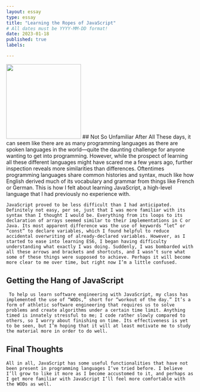 ```yaml
---
layout: essay
type: essay
title: "Learning the Ropes of JavaScript"
# All dates must be YYYY-MM-DD format!
date: 2023-01-18
published: true
labels:

---
```

<img width="200px" src="https://www.programming-hero.com/img/web.svg">
## Not So Unfamiliar After All
These days, it can seem like there are as many programming languages as there are spoken languages in the world—quite the daunting challenge for anyone wanting to get into programming. However, while the prospect of learning all these different languages might have scared me a few years ago, further inspection reveals more similarities than differences. Oftentimes programming languages share common histories and syntax, much like how English derived much of its vocabulary and grammar from things like French or German. This is how I felt about learning JavaScript, a high-level language that I had previously no experience with.

	JavaScript proved to be less difficult than I had anticipated. Definitely not easy, per se, just that I was more familiar with its syntax than I thought I would be. Everything from its loops to its declaration of arrays seemed similar to their implementations in C or Java. Its most apparent difference was the use of keywords “let” or “const” to declare variables, which I found helpful to reduce accidental overwriting of already-declared variables. However, as I started to ease into learning ES6, I began having difficulty understanding what exactly I was doing. Suddenly, I was bombarded with all these arrows and brackets and shortcuts, and I wasn’t sure what some of these things were supposed to achieve. Perhaps it will become more clear to me over time, but right now I’m a little confused. 

## Getting the Hang of JavaScript
	 To help us learn software engineering with JavaScript, my class has implemented the use of “WODs,” short for “workout of the day.” It’s a form of athletic software engineering that requires us to solve problems and create algorithms under a certain time limit. Anything timed is innately stressful to me; I code rather slowly compared to others, so I worry about finishing on time. Its effectiveness is yet to be seen, but I’m hoping that it will at least motivate me to study the material more in order to do well.

## Final Thoughts
	All in all, JavaScript has some useful functionalities that have not been present in programming languages I’ve tried before. I believe I’ll grow to like it more as I become accustomed to it, and perhaps as I get more familiar with JavaScript I’ll feel more comfortable with the WODs as well.

